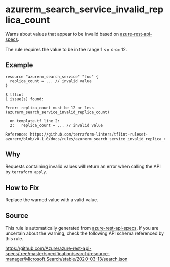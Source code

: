 <!--- This file generated by `tools/apispec-rule-gen/main.go`. DO NOT EDIT --->

# azurerm_search_service_invalid_replica_count

Warns about values that appear to be invalid based on [azure-rest-api-specs](https://github.com/Azure/azure-rest-api-specs).

The rule requires the value to be in the range 1 <= x <= 12.

## Example

```hcl
resource "azurerm_search_service" "foo" {
  replica_count = ... // invalid value
}
```

```
$ tflint
1 issue(s) found:

Error: replica_count must be 12 or less (azurerm_search_service_invalid_replica_count)

  on template.tf line 2:
  2:   replica_count = ... // invalid value

Reference: https://github.com/terraform-linters/tflint-ruleset-azurerm/blob/v0.1.0/docs/rules/azurerm_search_service_invalid_replica_count.md

```

## Why

Requests containing invalid values will return an error when calling the API by `terraform apply`.

## How to Fix

Replace the warned value with a valid value.

## Source

This rule is automatically generated from [azure-rest-api-specs](https://github.com/Azure/azure-rest-api-specs). If you are uncertain about the warning, check the following API schema referenced by this rule.

https://github.com/Azure/azure-rest-api-specs/tree/master/specification/search/resource-manager/Microsoft.Search/stable/2020-03-13/search.json
